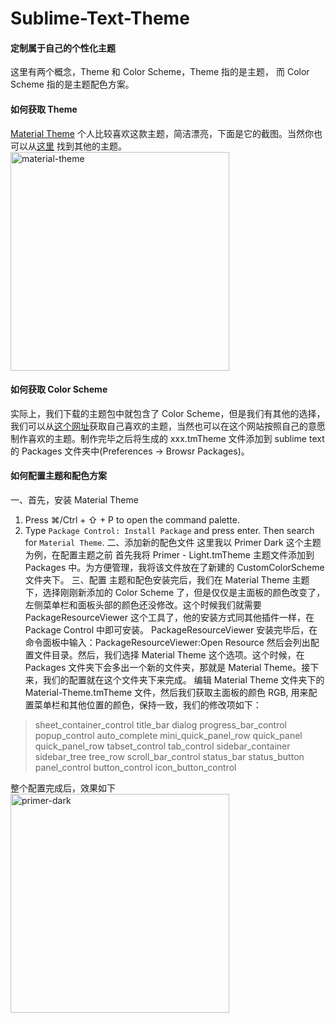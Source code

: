 # Sublime-Text-Theme
#### 定制属于自己的个性化主题
这里有两个概念，Theme 和 Color Scheme，Theme 指的是主题， 而 Color Scheme 指的是主题配色方案。
#### 如何获取 Theme
[Material Theme](http://equinsuocha.io/material-theme/#/default) 个人比较喜欢这款主题，简洁漂亮，下面是它的截图。当然你也可以从[这里](https://packagecontrol.io/browse/labels/theme) 找到其他的主题。
<img src="https://github.com/emanci/SublimeText3-Theme/blob/master/material-theme.png" width = "350" alt="material-theme" align=center />
#### 如何获取 Color Scheme
实际上，我们下载的主题包中就包含了 Color Scheme，但是我们有其他的选择，我们可以从[这个网址](http://tmtheme-editor.herokuapp.com)获取自己喜欢的主题，当然也可以在这个网站按照自己的意愿制作喜欢的主题。制作完毕之后将生成的 xxx.tmTheme 文件添加到 sublime text 的 Packages 文件夹中(Preferences -> Browsr Packages)。
#### 如何配置主题和配色方案
一、首先，安装 Material Theme
1. Press ⌘/Ctrl + ⇧ + P to open the command palette.
2. Type `Package Control: Install Package` and press enter. Then search for `Material Theme`.
二、添加新的配色文件
这里我以 Primer Dark 这个主题为例，在配置主题之前
首先我将 Primer - Light.tmTheme 主题文件添加到 Packages 中。为方便管理，我将该文件放在了新建的 CustomColorScheme 文件夹下。
三、配置
主题和配色安装完后，我们在 Material Theme 主题下，选择刚刚新添加的 Color Scheme 了，但是仅仅是主面板的颜色改变了，左侧菜单栏和面板头部的颜色还没修改。这个时候我们就需要 PackageResourceViewer 这个工具了，他的安装方式同其他插件一样，在 Package Control 中即可安装。
PackageResourceViewer 安装完毕后，在命令面板中输入：PackageResourceViewer:Open Resource 
然后会列出配置文件目录。然后，我们选择 Material Theme 这个选项。这个时候，在 Packages 文件夹下会多出一个新的文件夹，那就是 Material Theme。接下来，我们的配置就在这个文件夹下来完成。
编辑 Material Theme 文件夹下的 Material-Theme.tmTheme 文件，然后我们获取主面板的颜色 RGB, 用来配置菜单栏和其他位置的颜色，保持一致，我们的修改项如下：
> sheet_container_control
> title_bar
> dialog
> progress_bar_control
> popup_control
> auto_complete
> mini_quick_panel_row
> quick_panel
> quick_panel_row
> tabset_control
> tab_control
> sidebar_container
> sidebar_tree
> tree_row
> scroll_bar_control
> status_bar
> status_button
> panel_control
> button_control
> icon_button_control

整个配置完成后，效果如下
<img src="https://github.com/emanci/SublimeText3-Theme/blob/master/primer-dark.png" width = "350" alt="primer-dark" align=center />
